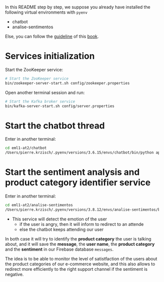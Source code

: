 In this README step by step, we suppose you already have installed the following virtual environments with `pyenv`
- chatbot
- analise-sentimentos

Else, you can follow the [guideline](https://aurimrv.gitbook.io/pratica-devops-com-docker-para-machine-learning/2-desenvolvimento/2-1-do-notebook-para-aplicacao-parte-1) of this [book](https://aurimrv.gitbook.io/pratica-devops-com-docker-para-machine-learning/).

# Services initialization
Start the ZooKeeper service:
```bash
# Start the ZooKeeper service
bin/zookeeper-server-start.sh config/zookeeper.properties
```

Open another terminal session and run:
```bash
# Start the Kafka broker service
bin/kafka-server-start.sh config/server.properties
```

# Start the chatbot thread
Enter in another terminal:
```bash
cd eml1-at2/chatbot
/Users/pierre.krzisch/.pyenv/versions/3.6.15/envs/chatbot/bin/python app.py
```

# Start the sentiment analysis and product category identifier service
Enter in another terminal:
```bash
cd eml1-at2/analise-sentimentos
/Users/pierre.krzisch/.pyenv/versions/3.8.12/envs/analise-sentimentos/bin/python app.py
```

- This service will detect the emotion of the user
    - if the user is angry, then it will inform to redirect to an attende
    - else the chatbot keeps attending our user

In both case it will try to identify the **product category** the user is talking about, and it will save the **message**, the **user name**, the **product category** and the **sentiment** in our Firebase database `messages`.  

The idea is to be able to monitor the level of satistfaction of the users about the product categories of our e-commerce website, and this also allows to redirect more efficiently to the right support channel if the sentiment is negative.
